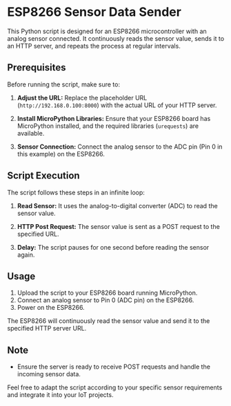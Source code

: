 # ESP8266 Sensor Data Sender

This Python script is designed for an ESP8266 microcontroller with an analog sensor connected. It continuously reads the sensor value, sends it to an HTTP server, and repeats the process at regular intervals.

## Prerequisites

Before running the script, make sure to:

1. **Adjust the URL:** Replace the placeholder URL (`http://192.168.0.100:8000`) with the actual URL of your HTTP server.

2. **Install MicroPython Libraries:** Ensure that your ESP8266 board has MicroPython installed, and the required libraries (`urequests`) are available.

3. **Sensor Connection:** Connect the analog sensor to the ADC pin (Pin 0 in this example) on the ESP8266.

## Script Execution

The script follows these steps in an infinite loop:

1. **Read Sensor:** It uses the analog-to-digital converter (ADC) to read the sensor value.

2. **HTTP Post Request:** The sensor value is sent as a POST request to the specified URL.

3. **Delay:** The script pauses for one second before reading the sensor again.

## Usage

1. Upload the script to your ESP8266 board running MicroPython.
2. Connect an analog sensor to Pin 0 (ADC pin) on the ESP8266.
3. Power on the ESP8266.

The ESP8266 will continuously read the sensor value and send it to the specified HTTP server URL.

## Note

- Ensure the server is ready to receive POST requests and handle the incoming sensor data.

Feel free to adapt the script according to your specific sensor requirements and integrate it into your IoT projects.
